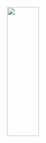 
<img src="https://github.com/RobertRovenko/SwiftTempratureConverter/assets/32544623/d69747d7-2b45-4b94-8c42-764df0ed7e1c" width="75" height="300">
